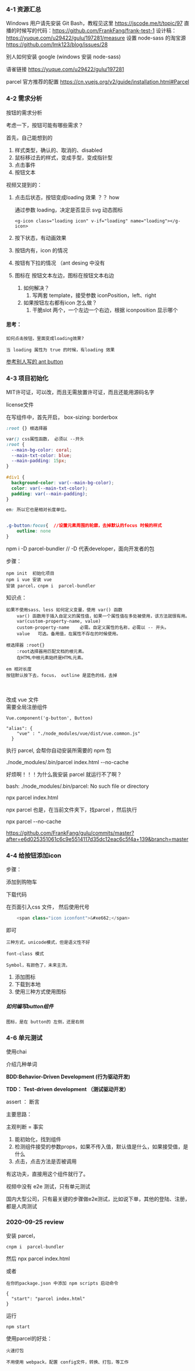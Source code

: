 ### 4-1 资源汇总

Windows 用户请先安装 Git Bash，教程见这里  https://jscode.me/t/topic/97
直播的时候写的代码：https://github.com/FrankFang/frank-test-1
设计稿：https://yuque.com/u29422/gulu/197281/measure
设置 node-sass 的淘宝源 https://github.com/lmk123/blog/issues/28

别人如何安装  google  (windows 安装 node-sass)

语雀链接 https://yuque.com/u29422/gulu/197281

parcel
官方推荐的配置  https://cn.vuejs.org/v2/guide/installation.html#Parcel





###  4-2 需求分析

按钮的需求分析

考虑一下，按钮可能有哪些需求？

首先，自己能想到的

1. 样式类型，确认的、取消的、disabled
2. 鼠标移过去的样式，变成手型，变成指针型
3. 点击事件
4. 按钮文本

视频又提到的：

1. 点击后状态，按钮变成loading 效果 ？？ how

   通过参数 loading，决定是否显示 svg 动态图标

   ```
   <g-icon class="loading icon" v-if="loading" name="loading"></g-icon>
   ```

2. 按下状态，有动画效果

3. 按钮内有，icon 的情况

4. 按钮有下拉的情况 （ant desing 中没有

5. 图标在 按钮文本左边，图标在按钮文本右边

   1. 如何解决？
      1. 写两套 template，接受参数 iconPosition，left、right
   2. 如果按钮左右都有icon 怎么做？
      1. 干脆slot 两个，一个左边一个右边，根据 iconposition 显示哪个

   


#### 思考：
	如何点击按钮，里面变成loading效果?
	
	当 loading 属性为 true 的时候，有loading 效果

 [参考别人写的 ant button](https://ant.design/components/button-cn/)



### 4-3 项目初始化

MIT许可证，可以改，而且无需放置许可证，而且还能用源码名字

license文件

在写组件中，首先开启， box-sizing: borderbox

```css
:root {} 根选择器

var() css属性函数， 必须以 --开头
:root {
  --main-bg-color: coral;
  --main-txt-color: blue;
  --main-padding: 15px;
}
 
#div1 {
  background-color: var(--main-bg-color);
  color: var(--main-txt-color);
  padding: var(--main-padding);
}

em: 所以它也是相对长度单位。


.g-button:focus{  //设置元素周围的轮廓，去掉默认的focus 时候的样式
	outline: none 
} 
```


npm i -D parcel-bundler  // -D 代表developer，面向开发者的包




步骤：

	npm init  初始化项目	
	npm i vue 安装 vue
	安装 parcel，cnpm i  parcel-bundler


知识点：
	
	如果不使用sass、less 如何定义变量，使用 var() 函数
		var() 函数用于插入自定义的属性值，如果一个属性值在多处被使用，该方法就很有用。
		var(custom-property-name, value)
		custom-property-name	必需。自定义属性的名称，必需以 -- 开头。
		value	可选。备用值，在属性不存在的时候使用。
		
	根选择器 :root{}
		:root选择器用匹配文档的根元素。
		在HTML中根元素始终是HTML元素。
		
	em 相对长度
	按钮默认按下去，focus， outline 是蓝色的线，去掉


​	
​	
改成 vue 文件		
需要全局注册组件

```
Vue.component('g-button', Button)
```



```
"alias": {
    "vue" : "./node_modules/vue/dist/vue.common.js"
  }
```

执行 parcel, 会帮你自动安装所需要的 npm 包

./node_modules/.bin/parcel index.html  --no-cache



好烦啊！！！为什么我安装 parcel 就运行不了啊？

bash: ./node_modules/.bin/parcel: No such file or directory

npx parcel index.html

npx parcel  也是，在当前文件夹下，找parcel ，然后执行

npx parcel --no-cache



https://github.com/FrankFang/gulu/commits/master?after=e6d025351061c6c9e5514117d35dc12eac6c5f4a+139&branch=master





### 4-4 给按钮添加icon

步骤：

添加到购物车

下载代码

在页面引入css 文件， 然后使用代号 

``` js
	<span class="icon iconfont">&#xe662;</span>
```

即可



	三种方式，unicode模式，但是语义性不好
	
	font-class 模式
	
	Symbol，有颜色了，未来主流，


1. 	添加图标
2. 下载到本地
3. 使用三种方式使用图标


##### 如何编写button组件

	图标，是在 button的 左侧，还是右侧



### 4-6 单元测试

使用chai 

介绍几种单词

**BDD:Behavior-Driven Development (行为驱动开发)**

**TDD： Test-driven development （测试驱动开发）**

assert ： 断言



主要思路：

主观判断 = 事实

1. 能初始化，找到组件
2. 检测组件接受的参数props，如果不传入值，默认值是什么，如果接受值，是什么
3. 点击，点击方法是否被调用 



有这功夫，直接用这个组件就行了。

视频中没有 e2e 测试，只有单元测试

国内大型公司，只有最关键的步骤做e2e测试，比如说下单，其他的登陆、注册，都是人肉测试







### 2020-09-25 review

安装 parcel，

	cnpm i  parcel-bundler

然后
	npx parcel index.html

或者 

	在你的package.json 中添加 npm scripts 启动命令
	
	{
	  "start": "parcel index.html"
	}
运行

	npm start

使用parcel的好处：

	火速打包
	
	不用使用 webpack，配置 config文件，转换、打包，等工作


